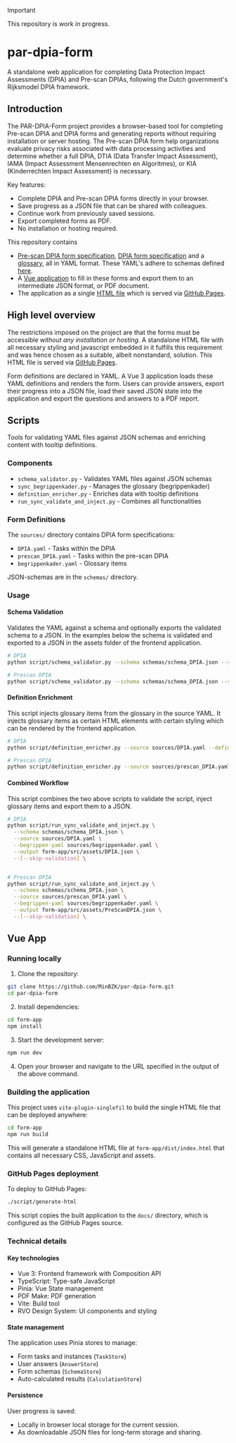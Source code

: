 > [!IMPORTANT]
> This repository is work in progress.

# par-dpia-form
A standalone web application for completing Data Protection Impact Assessments (DPIA) and Pre-scan DPIAs, following the Dutch government's Rijksmodel DPIA framework.

## Introduction
The PAR-DPIA-Form project provides a browser-based tool for completing Pre-scan DPIA and DPIA forms and generating reports without requiring installation or server hosting. 
The Pre-scan DPIA form help organizations evaluate privacy risks associated with data processing activities and determine whether a full DPIA, DTIA (Data Transfer Impact Assessment), IAMA (Impact Assessment Mensenrechten en Algoritmes), or KIA (Kinderrechten Impact Assessment) is necessary.

Key features:

- Complete DPIA and Pre-scan DPIA forms directly in your browser.
- Save progress as a JSON file that can be shared with colleagues.
- Continue work from previously saved sessions.
- Export completed forms as PDF.
- No installation or hosting required.

This repository contains 

- [Pre-scan DPIA form specification](sources/prescan_DPIA.yaml), [DPIA form specification](sources/DPIA.yaml) and 
a [glossary](sources/begrippenkader.yaml), all in YAML format. These YAML's adhere to schemas
defined [here](schemas/schema_DPIA.json).
- A [Vue application](form-app/) to fill in these forms and export them to an intermediate JSON format, or 
PDF document.
- The application as a single [HTML file](form-app/dist/index.html) which is served via [GitHub Pages](https://minbzk.github.io/par-dpia-form/).


## High level overview

The restrictions imposed on the project are that the forms must be accessible *without any installation
or hosting*. A standalone HTML file with all necessary styling and javascript embedded in it fulfills
this requirement and was hence chosen as a suitable, albeit nonstandard, solution. This HTML file is served
via [GitHub Pages](https://minbzk.github.io/par-dpia-form/).

Form definitions are declared in YAML. A Vue 3 application loads these YAML definitions and renders
the form. Users can provide answers, export their progress into a JSON file, load their saved JSON state
into the application and export the questions and answers to a PDF report.

## Scripts

Tools for validating YAML files against JSON schemas and enriching content with tooltip definitions.

### Components

- `schema_validator.py` - Validates YAML files against JSON schemas
- `sync_begrippenkader.py` - Manages the glossary (begrippenkader) 
- `definition_enricher.py` - Enriches data with tooltip definitions
- `run_sync_validate_and_inject.py` - Combines all functionalities

### Form Definitions

The `sources/` directory contains DPIA form specifications:
- `DPIA.yaml` - Tasks within the DPIA
- `prescan_DPIA.yaml` - Tasks within the pre-scan DPIA 
- `begrippenkader.yaml` - Glossary items

JSON-schemas are in the `schemas/` directory.

### Usage

#### Schema Validation
Validates the YAML against a schema and optionally exports the validated schema to a JSON. In the examples
below the schema is validated and exported to a JSON in the assets folder of the frontend application.

```bash
# DPIA
python script/schema_validator.py --schema schemas/schema_DPIA.json --source sources/DPIA.yaml --output form-app/src/assets/DPIA.json

# Prescan DPIA
python script/schema_validator.py --schema schemas/schema_DPIA.json --source sources/prescan_DPIA.yaml --output form-app/src/assets/PreScanDPIA.json
```


#### Definition Enrichment

This script injects glossary items from the glossary in the source YAML. It injects glossary items as certain HTML elements with certain styling
which can be rendered by the frontend application.
```bash
# DPIA
python script/definition_enricher.py --source sources/DPIA.yaml --definitions sources/begrippenkader.yaml --output form-app/src/assets/DPIA.json

# Prescan DPIA
python script/definition_enricher.py --source sources/prescan_DPIA.yaml --definitions sources/begrippenkader.yaml --output form-app/src/assets/PreScanDPIA.json
```

#### Combined Workflow

This script combines the two above scripts to validate the script, inject glossary items and export them to a JSON.
```bash
# DPIA
python script/run_sync_validate_and_inject.py \
  --schema schemas/schema_DPIA.json \
  --source sources/DPIA.yaml \
  --begrippen-yaml sources/begrippenkader.yaml \
  --output form-app/src/assets/DPIA.json \
  --[--skip-validation] \


# Prescan DPIA
python script/run_sync_validate_and_inject.py \
  --schema schemas/schema_DPIA.json \
  --source sources/prescan_DPIA.yaml \
  --begrippen-yaml sources/begrippenkader.yaml \
  --output form-app/src/assets/PreScanDPIA.json \
  --[--skip-validation] \
```

## Vue App

### Running locally

1. Clone the repository:

```bash
git clone https://github.com/MinBZK/par-dpia-form.git 
cd par-dpia-form
```

2. Install dependencies:

```bash
cd form-app
npm install
```

3. Start the development server:

```bash
npm run dev
```

4. Open your browser and navigate to the URL specified in the output of the above command.

### Building the application

This project uses `vite-plugin-singlefil` to build the single HTML file that can be deployed anywhere:

```bash
cd form-app
npm run build
```

This will generate a standalone HTML file at `form-app/dist/index.html` that contains all necessary CSS,
JavaScript and assets.

### GitHub Pages deployment

To deploy to GitHub Pages:

```bash
./script/generate-html
```

This script copies the built application to the `docs/` directory, which is configured as the GitHub Pages source.

### Technical details

#### Key technologies

- Vue 3: Frontend framework with Composition API
- TypeScript: Type-safe JavaScript
- Pinia: Vue State management
- PDF Make: PDF generation
- Vite: Build tool
- RVO Design System: UI components and styling

#### State management

The application uses Pinia stores to manage:

- Form tasks and instances (`TaskStore`)
- User answers (`AnswerStore`)
- Form schemas (`SchemaStore`)
- Auto-calculated results (`CalculationStore`)


#### Persistence

User progress is saved:

- Locally in browser local storage for the current session.
- As downloadable JSON files for long-term storage and sharing.
